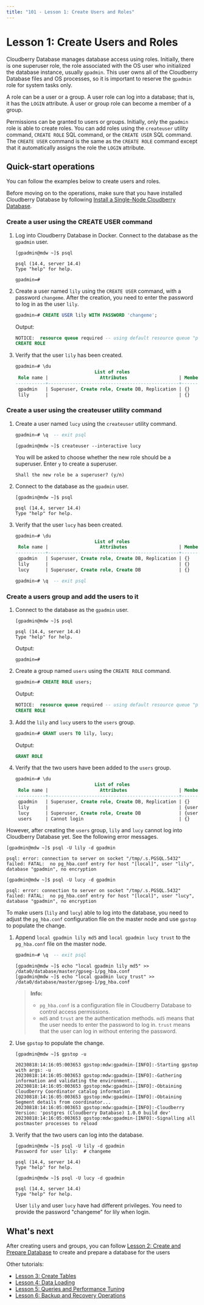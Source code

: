 ```yaml
---
title: "101 - Lesson 1: Create Users and Roles"
---
```


# Lesson 1: Create Users and Roles

Cloudberry Database manages database access using roles. Initially, there is one superuser role, the role associated with the OS user who initialized the database instance, usually `gpadmin`. This user owns all of the Cloudberry Database files and OS processes, so it is important to reserve the `gpadmin` role for system tasks only.

A role can be a user or a group. A user role can log into a database; that is, it has the `LOGIN` attribute. A user or group role can become a member of a group.

Permissions can be granted to users or groups. Initially, only the `gpadmin` role is able to create roles. You can add roles using the `createuser` utility command, `CREATE ROLE` SQL command, or the `CREATE USER` SQL command. The `CREATE USER` command is the same as the `CREATE ROLE` command except that it automatically assigns the role the `LOGIN` attribute.

## Quick-start operations

You can follow the examples below to create users and roles.

Before moving on to the operations, make sure that you have installed Cloudberry Database by following [Install a Single-Node Cloudberry Database](../cbdb-sandbox).

### Create a user using the CREATE USER command

1. Log into Cloudberry Database in Docker. Connect to the database as the `gpadmin` user.

    ```shell
    [gpadmin@mdw ~]$ psql

    psql (14.4, server 14.4)
    Type "help" for help.
    ```

    ```shell
    gpadmin=#
    ```

2. Create a user named `lily` using the `CREATE USER` command, with a password `changeme`. After the creation, you need to enter the password to log in as the user `lily`.

    ```sql
    gpadmin=# CREATE USER lily WITH PASSWORD 'changeme';
    ```

    Output:

    ```sql
    NOTICE:  resource queue required -- using default resource queue "pg_default"
    CREATE ROLE
    ```

3. Verify that the user `lily` has been created.

    ```sql
    gpadmin=# \du
                                 List of roles
     Role name |                   Attributes                   | Member of
    -----------+------------------------------------------------+-----------
     gpadmin   | Superuser, Create role, Create DB, Replication | {}
     lily      |                                                | {}
    ```

### Create a user using the createuser utility command

1. Create a user named `lucy` using the `createuser` utility command.

    ```sql
    gpadmin=# \q  -- exit psql
    ```

    ```shell
    [gpadmin@mdw ~]$ createuser --interactive lucy
    ```

    You will be asked to choose whether the new role should be a superuser. Enter `y` to create a superuser.

    ```shell
    Shall the new role be a superuser? (y/n)
    ```

2. Connect to the database as the `gpadmin` user.

    ```shell
    [gpadmin@mdw ~]$ psql

    psql (14.4, server 14.4)
    Type "help" for help.
    ```

3. Verify that the user `lucy` has been created.

    ```sql
    gpadmin=# \du
                                 List of roles
     Role name |                   Attributes                   | Member of
    -----------+------------------------------------------------+-----------
     gpadmin   | Superuser, Create role, Create DB, Replication | {}
     lily      |                                                | {}
     lucy      | Superuser, Create role, Create DB              | {}
    ```

    ```sql
    gpadmin=# \q  -- exit psql
    ```

### Create a users group and add the users to it

1. Connect to the database as the `gpadmin` user.

    ```shell
    [gpadmin@mdw ~]$ psql

    psql (14.4, server 14.4)
    Type "help" for help.
    ```

    Output:

    ```shell
    gpadmin=#
    ```

2. Create a group named `users` using the `CREATE ROLE` command.

    ```sql
    gpadmin=# CREATE ROLE users;
    ```

    Output:

    ```sql
    NOTICE:  resource queue required -- using default resource queue "pg_default"
    CREATE ROLE
    ```

3. Add the `lily` and `lucy` users to the `users` group.

    ```sql
    gpadmin=# GRANT users TO lily, lucy;
    ```

    Output:

    ```sql
    GRANT ROLE
    ```

4. Verify that the two users have been added to the `users` group.

    ```sql
    gpadmin=# \du
                                 List of roles
     Role name |                   Attributes                   | Member of
    -----------+------------------------------------------------+-----------
     gpadmin   | Superuser, Create role, Create DB, Replication | {}
     lily      |                                                | {users}
     lucy      | Superuser, Create role, Create DB              | {users}
     users     | Cannot login                                   | {}
    ```

However, after creating the `users` group, `lily` and `lucy` cannot log into Cloudberry Database yet. See the following error messages.

```shell
[gpadmin@mdw ~]$ psql -U lily -d gpadmin

psql: error: connection to server on socket "/tmp/.s.PGSQL.5432" failed: FATAL:  no pg_hba.conf entry for host "[local]", user "lily", database "gpadmin", no encryption
```

```shell
[gpadmin@mdw ~]$ psql -U lucy -d gpadmin

psql: error: connection to server on socket "/tmp/.s.PGSQL.5432" failed: FATAL:  no pg_hba.conf entry for host "[local]", user "lucy", database "gpadmin", no encryption
```

To make users (`lily` and `lucy`) able to log into the database, you need to adjust the `pg_hba.conf` configuration file on the master node and use `gpstop` to populate the change.

1. Append `local gpadmin lily md5` and `local gpadmin lucy trust` to the `pg_hba.conf` file on the master node.

    ```sql
    gpadmin=# \q  -- exit psql
    ```

    ```shell
    [gpadmin@mdw ~]$ echo "local gpadmin lily md5" >> /data0/database/master/gpseg-1/pg_hba.conf
    [gpadmin@mdw ~]$ echo "local gpadmin lucy trust" >> /data0/database/master/gpseg-1/pg_hba.conf
    ```

    > **Info:**
    >
    > - `pg_hba.conf` is a configuration file in Cloudberry Database to control access permissions.
    > - `md5` and `trust` are the authentication methods. `md5` means that the user needs to enter the password to log in. `trust` means that the user can log in without entering the password.

2. Use `gpstop` to populate the change.

    ```shell
    [gpadmin@mdw ~]$ gpstop -u
    ```

    ```shell
    20230818:14:16:05:003653 gpstop:mdw:gpadmin-[INFO]:-Starting gpstop with args: -u
    20230818:14:16:05:003653 gpstop:mdw:gpadmin-[INFO]:-Gathering information and validating the environment...
    20230818:14:16:05:003653 gpstop:mdw:gpadmin-[INFO]:-Obtaining Cloudberry Coordinator catalog information
    20230818:14:16:05:003653 gpstop:mdw:gpadmin-[INFO]:-Obtaining Segment details from coordinator...
    20230818:14:16:05:003653 gpstop:mdw:gpadmin-[INFO]:-Cloudberry Version: 'postgres (Cloudberry Database) 1.0.0 build dev'
    20230818:14:16:05:003653 gpstop:mdw:gpadmin-[INFO]:-Signalling all postmaster processes to reload
    ```

3. Verify that the two users can log into the database.

    ```shell
    [gpadmin@mdw ~]$ psql -U lily -d gpadmin
    Password for user lily:  # changeme

    psql (14.4, server 14.4)
    Type "help" for help.
    ```

    ```shell
    [gpadmin@mdw ~]$ psql -U lucy -d gpadmin

    psql (14.4, server 14.4)
    Type "help" for help.
    ```

    User `lily` and user `lucy` have had different privileges. You need to provide the password "changeme" for lily when login.

## What's next

After creating users and groups, you can follow [Lesson 2: Create and Prepare Database](../101-cbdb-tutorials/101-2-create-and-prepare-database) to create and prepare a database for the users

Other tutorials:

- [Lesson 3: Create Tables](../101-cbdb-tutorials/101-3-create-tables)
- [Lesson 4: Data Loading](../101-cbdb-tutorials/101-4-data-loading)
- [Lesson 5: Queries and Performance Tuning](../101-cbdb-tutorials/101-5-queries-and-performance-tuning)
- [Lesson 6: Backup and Recovery Operations](../101-cbdb-tutorials/101-6-backup-and-recovery-operations)
